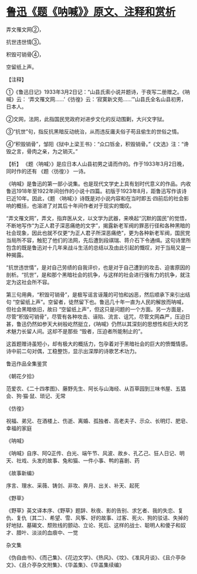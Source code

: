 # [鲁迅《题《呐喊》》原文、注释和赏析](https://www.vrrw.net/wx/9333.html)

弄文罹文网②，

抗世违世情③。

积毁可销骨④，

空留纸上声。

【注释】

①《鲁迅日记》1933年3月2日记：“山县氏索小说并题诗，于夜写二册赠之。《呐喊》云： ‘弄文罹文网……’《彷徨》云：‘寂寞新文苑……’”山县氏全名山县初男，日本人。

②文网，法网，此指国民党政府对进步文化的反动围剿，大兴文字狱。

③“抗世”句，指反抗黑暗反动统治，从而违反庸夫俗子苟且偷生的世俗之情。

④“积毁销骨”，邹阳《狱中上梁王书》：“众口铄金，积毁销骨。”《文选》注：“谗毁之言，骨肉之亲，为之销灭。”



【析】 《题〈呐喊〉》是应日本人山县初男之请而作的。作于1933年3月2日晚，同时作的还有 《题〈彷徨〉》 一诗。

《呐喊》是鲁迅的第一部小说集。也是现代文学史上具有划时代意义的作品。内收鲁迅1918年至1922年间创作的小说十四篇。初版于1923年8月，距鲁迅写作该诗已近10年。因此，《题 〈呐喊〉》诗既是对小说内容和在当时即五·四前后的社会影响的概括，也溶进了对其后十年间作者对于现实的慨叹。

“弄文罹文网”，弄文，指弃医从文，以文学为武器，来唤起“沉默的国民”的觉悟，不断地写作“为正人君子深恶痛绝的文字”，揭露新老军阀的罪恶行径和各种黑暗的社会现象，因此也就不仅更“为正人君子所深恶痛绝”，更为各种新老军阀，国民党当局所不容，触犯了他们的法网，先后遭到段祺瑞、蒋介石下令通缉。这句诗里所包含的既是鲁迅对十几年来战斗生活的总结以及由此引起的慨叹，对于当局又是一种揭露。

“抗世违世情”，是对自己劳绩的自我评价，也是对于自己遭到的攻击、迫害原因的剖析。“抗世”，是和那个黑暗社会的抗争，与这样的社会进行强有力的抗争，就注定为这社会所不容。

第三句用典，“积毁可销骨”，是极写谣言诬蔑的可怕和凶恶，然后顺承下来引出结句 “空留纸上声”。空留者，徒然留下也。鲁迅几十年一直为人民的解放而呐喊，但社会黑暗依旧，故曰 “空留纸上声”，但这只是问题的一个方面。另一方面是，尽管“积毁可销骨”，尽管有各种攻击、诬陷、流言、诅咒，尽管文网森严，压迫日甚，鲁迅仍然如参天大树般屹然挺立，《呐喊》仍然以其深刻的思想性和巨大的艺术魅力长留人间。这却不是那些 “毁者，压迫者所能制止的”。

这首题赠诗虽短小，却有极大的概括力，包孕着对于黑暗社会的巨大的愤慨情感。诗中前二句对偶，工稳整饬，显示出深厚的诗歌艺术功力。

鲁迅作品全集鉴赏

《朝花夕拾》

范爱农、《二十四孝图》、藤野先生、阿长与山海经、从百草园到三味书屋、五猖会、狗·猫·鼠、琐记、无常

《仿徨》

祝福、弟兄、在酒楼上、伤逝、离婚、孤独者、高老夫子、示众、长明灯、肥皂、幸福的家庭

《呐喊》

《呐喊》自序、阿Q正传、白光、端午节、风波、故乡、孔乙己、狂人日记、明天、社戏、头发的故事、兔和猫、一件小事、鸭的喜剧、药

《故事新编》

序言、理水、采薇、铸剑、非攻、奔月、出关、补天、起死

《野草》

《野草》英文译本序、《野草》题辞、秋夜、影的告别、求乞者、我的失恋、复仇、复仇〔其二〕、希望、雪、风筝、好的故事、过客、死火、狗的驳诘、失掉的好地狱、墓碣文、颓败线的颤动、立论、死后、这样的战士、聪明人和傻子和奴才、腊叶、淡淡的血痕中、一觉

杂文集

《伪自由书》、《而己集》、《花边文学》、《热风》、《坟》、《准风月谈》、《且介亭杂文》、《且介亭杂文附集》、《华盖集》、《华盖集续编》

